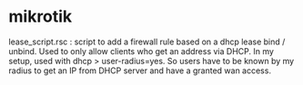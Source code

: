 # mikrotik
lease_script.rsc : script to add a firewall rule based on a dhcp lease bind / unbind. Used to only allow clients who get an address via DHCP. In my setup, used with dhcp > user-radius=yes. So users have to be known by my radius to get an IP from DHCP server and have a granted wan access.
